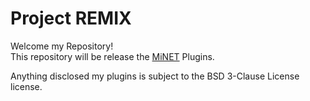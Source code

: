 # Project REMIX
Welcome my Repository!<br>
This repository will be release the [MiNET](https://github.com/NiclasOlofsson) Plugins.<br>

Anything disclosed my plugins is subject to the BSD 3-Clause License license.